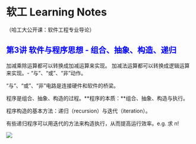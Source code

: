 # 软工 Learning Notes
（哈工大公开课：软件工程专业导论）

## <font color=blue>第3讲 软件与程序思想 - 组合、抽象、构造、递归</font>

加减乘除运算都可以转换成加减运算来实现。
加减法运算都可以转换成逻辑运算来实现。- “与”、“或”、“非”动作。

 “与”、“或”、“非”电路是连接硬件和软件的桥梁。

程序是组合、抽象、构造的过程。**程序的本质：**组合、抽象、构造与执行。

程序构造的基本方法：递归（recursion）与迭代（iteration）。

有些递归程序可以用迭代的方法来构造执行，从而提高运行效率。e.g. 求 n!

![](file:img/3.1.jpeg)
